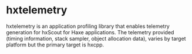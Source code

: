 hxtelemetry
===========

hxtelemetry is an application profiling library that enables telemetry generation
for hxScout for Haxe applications. The telemetry provided (timing information,
stack sampler, object allocation data), varies by target platform but the primary
target is hxcpp.
